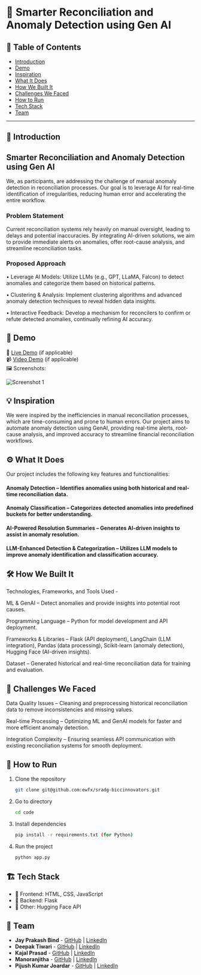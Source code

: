 
# 🚀 Smarter Reconciliation and Anomaly Detection using Gen AI

## 📌 Table of Contents
- [Introduction](#introduction)
- [Demo](#demo)
- [Inspiration](#inspiration)
- [What It Does](#what-it-does)
- [How We Built It](#how-we-built-it)
- [Challenges We Faced](#challenges-we-faced)
- [How to Run](#how-to-run)
- [Tech Stack](#tech-stack)
- [Team](#team)

---

## 🎯 Introduction
## Smarter Reconciliation and Anomaly Detection using Gen AI

We, as participants, are addressing the challenge of manual anomaly detection in reconciliation processes. Our goal is to leverage AI for real-time identification of irregularities, reducing human error and accelerating the entire workflow.

### Problem Statement
Current reconciliation systems rely heavily on manual oversight, leading to delays and potential inaccuracies. By integrating AI-driven solutions, we aim to provide immediate alerts on anomalies, offer root-cause analysis, and streamline reconciliation tasks.

### Proposed Approach
•	Leverage AI Models: Utilize LLMs (e.g., GPT, LLaMA, Falcon) to detect anomalies and categorize them based on historical patterns.

•	Clustering & Analysis: Implement clustering algorithms and advanced anomaly detection techniques to reveal hidden data insights.

•	Interactive Feedback: Develop a mechanism for reconcilers to confirm or refute detected anomalies, continually refining AI accuracy.


## 🎥 Demo
🔗 [Live Demo](#) (if applicable)  
📹 [Video Demo](#) (if applicable)  
🖼️ Screenshots:

![Screenshot 1](link-to-image)

## 💡 Inspiration
We were inspired by the inefficiencies in manual reconciliation processes, which are time-consuming and prone to human errors. Our project aims to automate anomaly detection using GenAI, providing real-time alerts, root-cause analysis, and improved accuracy to streamline financial reconciliation workflows.

## ⚙️ What It Does
Our project includes the following key features and functionalities:

#### Anomaly Detection – Identifies anomalies using both historical and real-time reconciliation data.

#### Anomaly Classification – Categorizes detected anomalies into predefined buckets for better understanding.

#### AI-Powered Resolution Summaries – Generates AI-driven insights to assist in anomaly resolution.

#### LLM-Enhanced Detection & Categorization – Utilizes LLM models to improve anomaly identification and classification accuracy.

## 🛠️ How We Built It
Technologies, Frameworks, and Tools Used -

ML & GenAI – Detect anomalies and provide insights into potential root causes.

Programming Language – Python for model development and API deployment.

Frameworks & Libraries – Flask (API deployment), LangChain (LLM integration), Pandas (data processing), Scikit-learn (anomaly detection), Hugging Face (AI-driven insights).

Dataset – Generated historical and real-time reconciliation data for training and evaluation.

## 🚧 Challenges We Faced
Data Quality Issues – Cleaning and preprocessing historical reconciliation data to remove inconsistencies and missing values.

Real-time Processing – Optimizing ML and GenAI models for faster and more efficient anomaly detection.

Integration Complexity – Ensuring seamless API communication with existing reconciliation systems for smooth deployment.

## 🏃 How to Run
1. Clone the repository  
   ```sh
   git clone git@github.com:ewfx/sradg-biccinnovators.git
   ```
2. Go to directory  
   ```sh
   cd code
   ```
3. Install dependencies  
   ```sh
   pip install -r requirements.txt (for Python)
   ```
4. Run the project  
   ```sh
   python app.py
   ```

## 🏗️ Tech Stack
- 🔹 Frontend: HTML, CSS, JavaScript
- 🔹 Backend: Flask
- 🔹 Other: Hugging Face API

## 👥 Team
- **Jay Prakash Bind** - [GitHub](https://github.com/codejay411) | [LinkedIn](https://www.linkedin.com/in/jay-prakash-bind-b0736217a/)
- **Deepak Tiwari** - [GitHub](#) | [LinkedIn](#)
- **Kajal Prasad** - [GitHub](#) | [LinkedIn](#)
- **Manoranjitha** - [GitHub](#) | [LinkedIn](#)
- **Pijush Kumar Joardar** - [GitHub](#) | [LinkedIn](#)